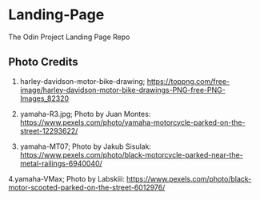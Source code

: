 # Landing-Page
The Odin Project Landing Page Repo


## Photo Credits
1. harley-davidson-motor-bike-drawing; https://toppng.com/free-image/harley-davidson-motor-bike-drawings-PNG-free-PNG-Images_82320

2. yamaha-R3.jpg; Photo by Juan Montes: https://www.pexels.com/photo/yamaha-motorcycle-parked-on-the-street-12293622/

3. yamaha-MT07; Photo by Jakub Sisulak: https://www.pexels.com/photo/black-motorcycle-parked-near-the-metal-railings-6940040/

4.yamaha-VMax; Photo by Labskiii: https://www.pexels.com/photo/black-motor-scooted-parked-on-the-street-6012976/
